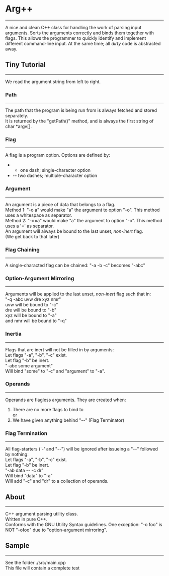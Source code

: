 # Arg++ #
---------

A nice and clean C++ class for handling the work of parsing input arguments.
Sorts the arguments correctly and binds them together with flags.
This allows the programmer to quickly identify and implement different command-line input.
At the same time; all _dirty_ code is abstracted away.

## Tiny Tutorial ##
-------------------

We read the argument string from left to right.

### Path ###
------------

The path that the program is being run from is always fetched and stored separately.  
It is returned by the "getPath()" method, and is always the first string of char *argv[].

### Flag ###
------------

A flag is a program option. Options are defined by:  
* - one dash; single-character option  
* -- two dashes; multiple-character option  

### Argument ###
----------------

An argument is a piece of data that belongs to a flag.  
Method 1: "-o a" would make "a" the argument to option "-o". This method uses a whitespace as separator.  
Method 2: "-o=a" would make "a" the argument to option "-o". This method uses a '=' as separator.  
An argument will always be bound to the last unset, _non-inert_ flag.  
(We get back to that later)

### Flag Chaining ###
---------------------

A single-characted flag can be chained:
  "-a -b -c" becomes "-abc"

### Option-Argument Mirroring ###
---------------------------------

Arguments will be applied to the last unset, _non-inert_ flag such that in:  
  "-q -abc uvw dre xyz nmr"  
uvw will be bound to "-c"  
dre will be bound to "-b"  
xyz will be bound to "-a"  
and nmr will be bound to "-q"

### Inertia ###
---------------

Flags that are inert will not be filled in by arguments:  
  Let flags "-a", "-b", "-c" exist.  
  Let flag "-b" be inert.  
  "-abc some argument"  
Will bind "some" to "-c" and "argument" to "-a".

### Operands ###
----------------

Operands are flagless arguments. They are created when:  
1. There are no more flags to bind to  
or  
2. We have given anything behind "--" (Flag Terminator)

### Flag Termination ###
------------------------

All flag-starters ('-' and "--") will be ignored after issueing a "--" followed by nothing:  
  Let flags "-a", "-b", "-c" exist.  
  Let flag "-b" be inert.  
  "-ab data -- -c dr"  
Will bind "data" to "-a"  
Will add "-c" and "dr" to a collection of operands.


## About ##
-----------

C++ argument parsing utility class.  
Written in pure C++.  
Conforms with the GNU Utility Syntax guidelines. One exception: "-o foo" is NOT "-ofoo" due to "option-argument mirroring".

## Sample ##
------------

See the folder ./src/main.cpp  
This file will contain a complete test